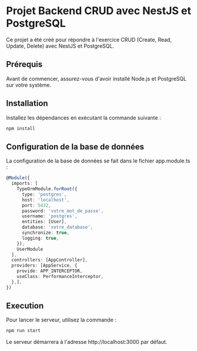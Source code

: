 # Projet Backend CRUD avec NestJS et PostgreSQL

Ce projet a été créé pour répondre à l'exercice CRUD (Create, Read, Update, Delete) avec NestJS et PostgreSQL.

## Prérequis

Avant de commencer, assurez-vous d'avoir installé Node.js et PostgreSQL sur votre système.

## Installation

Installez les dépendances en exécutant la commande suivante :

```bash
npm install
```

## Configuration de la base de données

La configuration de la base de données se fait dans le fichier app.module.ts : 

```ts
@Module({
  imports: [
    TypeOrmModule.forRoot({
      type: 'postgres',
      host: 'localhost',
      port: 5432,
      password: 'votre_mot_de_passe',
      username: 'postgres',
      entities: [User],
      database: 'votre_database',
      synchronize: true,
      logging: true,
    }),
    UserModule
  ],
  controllers: [AppController],
  providers: [AppService, {
    provide: APP_INTERCEPTOR,
    useClass: PerformanceInterceptor,
  },],
})
```

## Execution

Pour lancer le serveur, utilisez la commande :

```bash
npm run start
```

Le serveur démarrera à l'adresse http://localhost:3000 par défaut.
